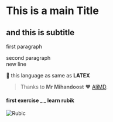 # This is a main Title
## and this is subtitle
first paragraph

second paragraph  
new line

:memo: this language as same as **LATEX**

>Thanks to  **Mr Mihandoost**  :heart:
[AliMD](https://github.com/AliMD).



#### first exercise _ _ learn rubik
![Rubic](https://media.spinmasterstudios.com/images/products/rubiks/us/778988419533/full1.jpg)
